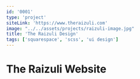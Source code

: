 ```yaml
---
id: '0001'
type: 'project'
siteLink: 'https://www.theraizuli.com'
image: "../../assets/projects/raizuli-image.jpg"
title: 'The Raizuli Design'
tags: ['squarespace', 'scss', 'ui design']
---
```


# The Raizuli Website